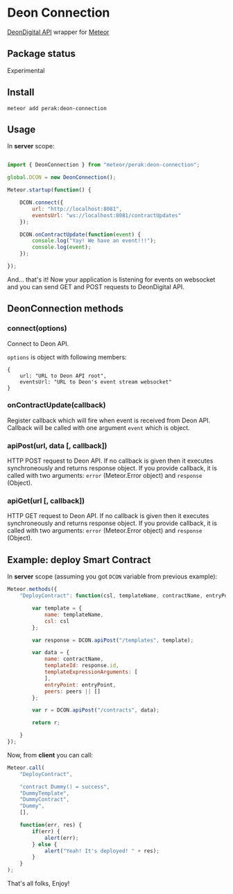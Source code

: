 # Deon Connection

[DeonDigital API](https://www.deondigital.com/) wrapper for [Meteor](https://www.meteor.com/)


## Package status

Experimental


## Install

```
meteor add perak:deon-connection
```


## Usage

In **server** scope:

```javascript

import { DeonConnection } from "meteor/perak:deon-connection";

global.DCON = new DeonConnection();

Meteor.startup(function() {

	DCON.connect({
		url: "http://localhost:8081",
		eventsUrl: "ws://localhost:8081/contractUpdates"
	});

	DCON.onContractUpdate(function(event) {
		console.log("Yay! We have an event!!!");
		console.log(event);
	});

});

```

And... that's it! Now your application is listening for events on websocket and you can send GET and POST requests to DeonDigital API.


## DeonConnection methods

### connect(options)

Connect to Deon API.

`options` is object with following members:

```
{
	url: "URL to Deon API root",
	eventsUrl: "URL to Deon's event stream websocket"
}
```


### onContractUpdate(callback)

Register callback which will fire when event is received from Deon API. Callback will be called with one argument `event` which is object.


### apiPost(url, data [, callback])

HTTP POST request to Deon API. If no callback is given then it executes synchroneously and returns response object. If you provide callback, it is called with two arguments: `error` (Meteor.Error object) and `response` (Object).


### apiGet(url [, callback])

HTTP GET request to Deon API. If no callback is given then it executes synchroneously and returns response object. If you provide callback, it is called with two arguments: `error` (Meteor.Error object) and `response` (Object).


## Example: deploy Smart Contract

In **server** scope (assuming you got `DCON` variable from previous example):

```javascript
Meteor.methods({
	"DeployContract": function(csl, templateName, contractName, entryPoint, peers) {

		var template = {
			name: templateName,
			csl: csl
		};

		var response = DCON.apiPost("/templates", template);

		var data = {
			name: contractName,
			templateId: response.id,
			templateExpressionArguments: [
			],
			entryPoint: entryPoint,
			peers: peers || []
		};

		var r = DCON.apiPost("/contracts", data);

		return r;

	}
});

```


Now, from **client** you can call:

```javascript
Meteor.call(
	"DeployContract",

	"contract Dummy() = success",
	"DummyTemplate",
	"DummyContract",
	"Dummy",
	[],

	function(err, res) {
		if(err) {
			alert(err);
		} else {
			alert("Yeah! It's deployed! " + res);
		}
	}
);
```


That's all folks,
Enjoy!
